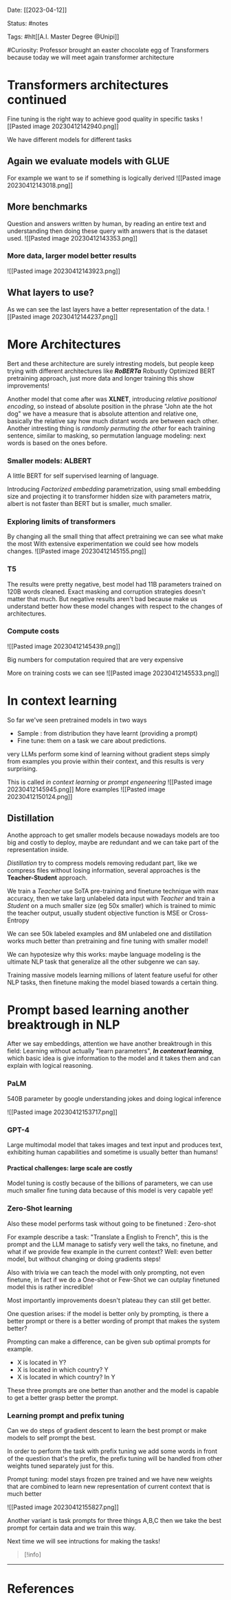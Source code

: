 Date: [[2023-04-12]]

Status: #notes

Tags: #hlt[[A.I. Master Degree @Unipi]]

#Curiosity: Professor brought an easter chocolate egg of Transformers because today we will meet again transformer architecture

# Transformers architectures continued

Fine tuning is the right way to achieve good quality in specific tasks
![[Pasted image 20230412142940.png]]

We have different models for different tasks

## Again we evaluate models with GLUE

For example we want to se if something is logically derived 
![[Pasted image 20230412143018.png]]

## More benchmarks

Question and answers written by human, by reading an entire text and understanding then doing these query with answers that is the dataset used.
![[Pasted image 20230412143353.png]]

### More data, larger model better results

![[Pasted image 20230412143923.png]]

## What layers to use?

As we can see the last layers have a better representation of the data.
![[Pasted image 20230412144237.png]]

# More Architectures 

Bert and these architecture are surely intresting models, but people keep trying with different architectures like ***RoBERTa*** Robustly Optimized BERT pretraining approach, just more data and longer training this show improvements! 

Another model that come after was **XLNET**, introducing *relative positional encoding*, so instead of absolute position in the phrase "John ate the hot dog" we have a measure that is absolute attention and relative one, basically the relative say how much distant words are between each other.
Another intresting thing is *randomly permuting the other* for each training sentence, similar to masking, so permutation language modeling: next words is based on the ones before.

### Smaller models: ALBERT

A little BERT for self supervised learning of language. 

Introducing *Factorized embedding* parametrization, using small embedding size and projecting it to transformer hidden size with parameters matrix, albert is not faster than BERT but is smaller, much smaller.

### Exploring limits of transformers

By changing all the small thing that affect pretraining we can see what make the most
With extensive experimentation we could see how models changes.
![[Pasted image 20230412145155.png]]

### T5 

The results were pretty negative, best model had 11B parameters trained on 120B words cleaned. Exact masking and corruption strategies doesn't matter that much. But negative results aren't bad because make us understand better how these model changes with respect to the changes of architectures.


### Compute costs

![[Pasted image 20230412145439.png]]

Big numbers for computation required that are very expensive

More on training costs we can see
![[Pasted image 20230412145533.png]]

# In context learning

So far we've seen pretrained models in two ways

- Sample : from distribution they have learnt (providing a prompt)
- Fine tune: them on a task we care about predictions.

very LLMs perform some kind of learning without gradient steps simply from examples you provie within their context, and this results is very surprising.

This is called *in context learning* or *prompt engeneering*
![[Pasted image 20230412145945.png]]
More examples
![[Pasted image 20230412150124.png]]

## Distillation

Anothe approach to get smaller models because nowadays models are too big and costly to deploy, maybe are redundant and we can take part of the representation inside. 

*Distillation* try to compress models removing redudant part, like we compress files without losing information, several approaches is the **Teacher-Student** approach.

We train a *Teacher* use SoTA pre-training and finetune technique with max accuracy, then we take larg unlabeled data input with *Teacher* and train a *Student* on a much smaller size (eg 50x smaller) which is trained to mimic the teacher output, usually student objective function is MSE or Cross-Entropy

We can see 50k labeled examples and 8M unlabeled one and distillation works much better than pretraining and fine tuning with smaller model!

We can hypotesize why this works: maybe language modeling is the ultimate NLP task that generalize all the other subgenre we can say.

Training massive models learning millions of latent feature useful for other NLP tasks,  then finetune making the model biased towards a certain thing.

# Prompt based learning another breaktrough in NLP

After we say embeddings, attention we have another breaktrough in this field: Learning without actually "learn parameters", ***In contenxt learning***, which basic idea is give information to the model and it takes them and can explain with logical reasoning.

### PaLM

540B parameter by google understanding jokes and doing logical inference

![[Pasted image 20230412153717.png]]

### GPT-4

Large multimodal model that takes images and text input and produces text, exhibiting human capabilities and sometime is usually better than humans!

#### Practical challenges: large scale are costly

Model tuning is costly because of the billions of parameters, we can use much smaller fine tuning data because of this model is very capable yet! 

### Zero-Shot learning

Also these model performs task without going to be finetuned : Zero-shot

For example describe a task: "Translate a English to French", this is the prompt and the LLM manage to satisfy very well the taks, no finetune, and what if we provide few example in the current context? Well: even better model, but without changing or doing gradients steps!

Also with trivia we can teach the model with only prompting, not even finetune, in fact if we do a One-shot or Few-Shot we can outplay finetuned model this is rather incredible!

Most importantly improvements doesn't plateau they can still get better.

One question arises: if the model is better only by prompting, is there a better prompt or there is a better wording of prompt that makes the system better?

Prompting can make a difference, can be given sub optimal prompts for example.

- X is located in Y?
- X is located in which country? Y
- X is located in which country? In Y

These three prompts are one better than another and the model is capable to get a better grasp better the prompt.

### Learning prompt and prefix tuning

Can we do steps of gradient descent to learn the best prompt or make models to self prompt the best.

In order to perform the task with prefix tuning we add some words in front of the question that's the prefix, the prefix tuning will be handled from other weights tuned separately just for this. 

Prompt tuning: model stays frozen pre trained and we have new weights that are combined to learn new representation of current context that is much better

![[Pasted image 20230412155827.png]]

Another variant is task prompts for three things A,B,C then we take the best prompt for certain data and we train this way.

Next time we will see intructions for making the tasks!





>[!info]
> 






---
# References

